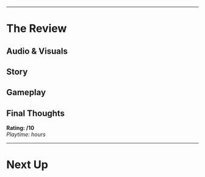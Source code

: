 <!-- content here -->

---

# The Review

## Audio & Visuals

## Story

## Gameplay

## Final Thoughts

**Rating: /10**  
_Playtime: hours_

---

# Next Up

